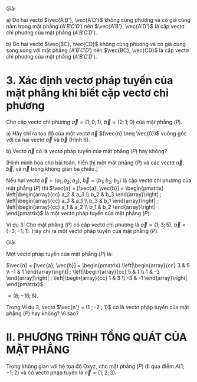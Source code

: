 Giải

a) Do hai vectơ $\vec{A'B'}, \vec{A'D'}$ không cùng phương và có giá cùng nằm trong mặt phẳng $(A'B'C'D')$ nên $\vec{A'B'}, \vec{A'D'}$ là cặp vectơ chỉ phương của mặt phẳng $(A'B'C'D')$.

b) Do hai vectơ $\vec{BC}, \vec{CD}$ không cùng phương và có giá cùng song song với mặt phẳng $(A'B'C'D')$ nên $\vec{BC}, \vec{CD}$ là cặp vectơ chỉ phương của mặt phẳng $(A'B'C'D')$.

# 3. Xác định vectơ pháp tuyến của mặt phẳng khi biết cặp vectơ chỉ phương

Cho cặp vectơ chỉ phương $\vec{a} = (1 ; 0 ; 1)$, 
$\vec{b} = (2 ; 1 ; 0)$ của mặt phẳng $(P)$.

a) Hãy chỉ ra tọa độ của một vectơ $\vec{n}$ $(\vec{n} \neq \vec{0})$ vuông góc 
với cả hai vectơ $\vec{a}$ và $\vec{b}$ (Hình 6).

b) Vectơ $\vec{n}$ có là vectơ pháp tuyến của mặt phẳng $(P)$ hay 
không?

[Hình minh họa cho bài toán, hiển thị một mặt phẳng $(P)$ và các vectơ $\vec{a}$, $\vec{b}$, và $\vec{n}$ trong không gian ba chiều.]

Nếu hai vectơ $\vec{a} = (a_1 ; a_2 ; a_3)$, $\vec{b} = (b_1 ; b_2 ; b_3)$ là cặp vectơ chỉ phương của 
mặt phẳng $(P)$ thì $\vec{n} = [\vec{a}, \vec{b}] = \begin{pmatrix}
\left|\begin{array}{cc}
a_2 & a_3 \\
b_2 & b_3
\end{array}\right| ;
\left|\begin{array}{cc}
a_3 & a_1 \\
b_3 & b_1
\end{array}\right| ;
\left|\begin{array}{cc}
a_1 & a_2 \\
b_1 & b_2
\end{array}\right|
\end{pmatrix}$ là một vectơ pháp 
tuyến của mặt phẳng $(P)$.

Ví dụ 3: Cho mặt phẳng $(P)$ có cặp vectơ chỉ phương là 
$\vec{a} = (1 ; 3 ; 5)$, $\vec{b} = (-3 ; -1 ; 1)$. 
Hãy chỉ ra một vectơ pháp tuyến của mặt phẳng $(P)$.

Giải

Một vectơ pháp tuyến của mặt phẳng $(P)$ là:

$\vec{n} = [\vec{a}, \vec{b}] = \begin{pmatrix}
\left|\begin{array}{cc}
3 & 5 \\
-1 & 1
\end{array}\right| ;
\left|\begin{array}{cc}
5 & 1 \\
1 & -3
\end{array}\right| ;
\left|\begin{array}{cc}
1 & 3 \\
-3 & -1
\end{array}\right|
\end{pmatrix}$

$= (8 ; -16 ; 8)$.

Trong Ví dụ 3, vectơ 
$\vec{n'} = (1 ; -2 ; 1)$ có là 
vectơ pháp tuyến của mặt 
phẳng $(P)$ hay không? 
Vì sao?

# II. PHƯƠNG TRÌNH TỔNG QUÁT CỦA MẶT PHẲNG

Trong không gian với hệ tọa độ Oxyz, cho mặt phẳng $(P)$ đi qua điểm $A(1 ; -1 ; 2)$ 
và có vectơ pháp tuyến là $\vec{n} = (1 ; 2 ; 3)$.